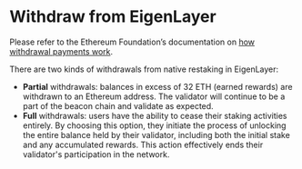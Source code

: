 # Withdraw from EigenLayer

Please refer to the Ethereum Foundation’s documentation on [how withdrawal payments work](https://ethereum.org/en/staking/withdrawals/#how-do-withdrawals-work).

There are two kinds of withdrawals from native restaking in EigenLayer:

- **Partial** withdrawals: balances in excess of 32 ETH (earned rewards) are withdrawn to an Ethereum address. The validator will continue to be a part of the beacon chain and validate as expected.
- **Full** withdrawals: users have the ability to cease their staking activities entirely. By choosing this option, they initiate the process of unlocking the entire balance held by their validator, including both the initial stake and any accumulated rewards. This action effectively ends their validator's participation in the network.